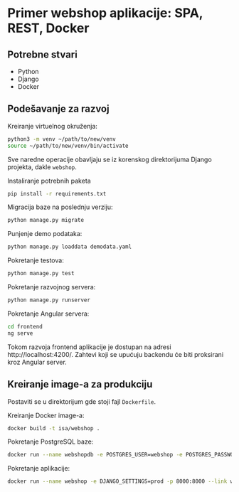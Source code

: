 # Primer webshop aplikacije: SPA, REST, Docker

## Potrebne stvari

* Python
* Django
* Docker

## Podešavanje za razvoj

Kreiranje virtuelnog okruženja:
```bash
python3 -m venv ~/path/to/new/venv
source ~/path/to/new/venv/bin/activate
```

Sve naredne operacije obavljaju se iz korenskog direktorijuma Django
projekta, dakle `webshop`.

Instaliranje potrebnih paketa
```bash
pip install -r requirements.txt
```

Migracija baze na poslednju verziju:
```bash
python manage.py migrate
```

Punjenje demo podataka:
```bash
python manage.py loaddata demodata.yaml
```

Pokretanje testova:
```bash
python manage.py test
```

Pokretanje razvojnog servera:
```bash
python manage.py runserver
```

Pokretanje Angular servera:
```bash
cd frontend
ng serve
```

Tokom razvoja frontend aplikacije je dostupan na adresi http://localhost:4200/. Zahtevi koji se upućuju
backendu će biti proksirani kroz Angular server.

## Kreiranje image-a za produkciju

Postaviti se u direktorijum gde stoji fajl `Dockerfile`.

Kreiranje Docker image-a:
```bash
docker build -t isa/webshop .
```

Pokretanje PostgreSQL baze:
```bash
docker run --name webshopdb -e POSTGRES_USER=webshop -e POSTGRES_PASSWORD=webshop -d postgres:12.2
```

Pokretanje aplikacije:
```bash
docker run --name webshop -e DJANGO_SETTINGS=prod -p 8000:8000 --link webshopdb -d isa/webshop
```


